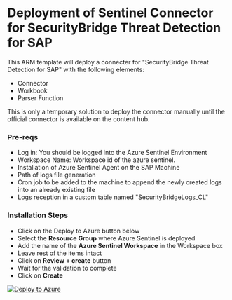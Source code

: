 # Deployment of Sentinel Connector for SecurityBridge Threat Detection for SAP

This ARM template will deploy a connecter for "SecurityBridge Threat Detection for SAP" with the following elements:
* Connector
* Workbook
* Parser Function

This is only a temporary solution to deploy the connector manually until the official connector is available on the content hub.

### Pre-reqs
* Log in: You should be logged into the Azure Sentinel Environment
* Workspace Name: Workspace id of the azure sentinel.
* Installation of Azure Sentinel Agent on the SAP Machine
* Path of logs file generation
* Cron job to be added to the machine to append the newly created logs into an already existing file
* Logs reception in a custom table named "SecurityBridgeLogs_CL"

### Installation Steps 
* Click on the Deploy to Azure button below
* Select the **Resource Group** where Azure Sentinel is deployed
* Add the name of the **Azure Sentinel Workspace** in the Workspace box
* Leave rest of the items intact 
* Click on **Review + create** button
* Wait for the validation to complete
* Click on **Create**

[![Deploy to Azure](https://aka.ms/deploytoazurebutton)](https://portal.azure.com/#create/Microsoft.Template/uri/https%3A%2F%2Fraw.githubusercontent.com%2Ffrozenstrawberries%2FAzure-Sentinel%2Fmaster%2FSolutions%2FSecurityBridge%2FPackage%2FmainTemplate.json)